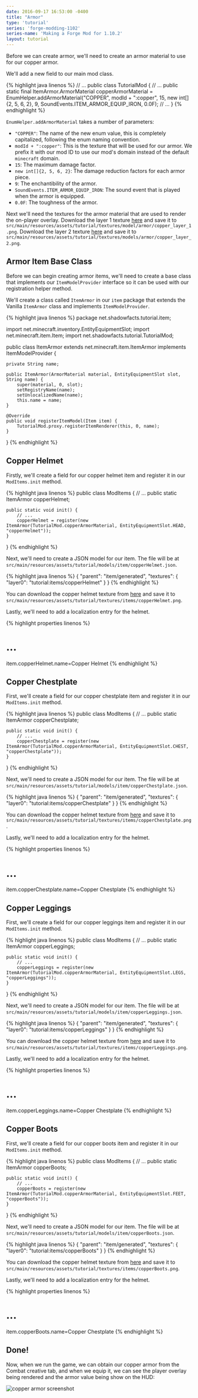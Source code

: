 ```yaml
---
date: 2016-09-17 16:53:00 -0400
title: "Armor"
type: 'tutorial'
series: 'forge-modding-1102'
series-name: 'Making a Forge Mod for 1.10.2'
layout: tutorial
---
```


Before we can create armor, we'll need to create an armor material to use for our copper armor.

We'll add a new field to our main mod class. 

{% highlight java linenos %}
// ...
public class TutorialMod {
	// ...
	public static final ItemArmor.ArmorMaterial copperArmorMaterial = EnumHelper.addArmorMaterial("COPPER", modId + ":copper", 15, new int[]{2, 5, 6, 2}, 9, SoundEvents.ITEM_ARMOR_EQUIP_IRON, 0.0F);
	// ...
}
{% endhighlight %}

`EnumHelper.addArmorMaterial` takes a number of parameters:
- `"COPPER"`: The name of the new enum value, this is completely capitalized, following the enum naming convention.
- `modId + ":copper"`: This is the texture that will be used for our armor. We prefix it with our mod ID to use our mod's domain instead of the default `minecraft` domain.
- `15`: The maximum damage factor.
- `new int[]{2, 5, 6, 2}`: The damage reduction factors for each armor piece.
- `9`: The enchantibility of the armor.
- `SoundEvents.ITEM_ARMOR_EQUIP_IRON`: The sound event that is played when the armor is equipped.
- `0.0F`: The toughness of the armor.

Next we'll need the textures for the armor material that are used to render the on-player overlay.
Download the layer 1 texture [here](https://raw.githubusercontent.com/shadowfacts/TutorialMod/master/src/main/resources/assets/tutorial/textures/models/armor/copper_layer_1.png) and save it to `src/main/resources/assets/tutorial/textures/model/armor/copper_layer_1.png`. Download the layer 2 texture [here](https://raw.githubusercontent.com/shadowfacts/TutorialMod/master/src/main/resources/assets/tutorial/textures/models/armor/copper_layer_2.png) and save it to `src/main/resources/assets/tutorial/textures/models/armor/copper_layer_2.png`.

## Armor Item Base Class
Before we can begin creating armor items, we'll need to create a base class that implements our `ItemModelProvider` interface so it can be used with our registration helper method.

We'll create a class called `ItemArmor` in our `item` package that extends the Vanilla `ItemArmor` class and implements `ItemModelProvider`.

{% highlight java linenos %}
package net.shadowfacts.tutorial.item;

import net.minecraft.inventory.EntityEquipmentSlot;
import net.minecraft.item.Item;
import net.shadowfacts.tutorial.TutorialMod;

public class ItemArmor extends net.minecraft.item.ItemArmor implements ItemModelProvider {
	
	private String name;

	public ItemArmor(ArmorMaterial material, EntityEquipmentSlot slot, String name) {
		super(material, 0, slot);
		setRegistryName(name);
		setUnlocalizedName(name);
		this.name = name;
	}

	@Override
	public void registerItemModel(Item item) {
		TutorialMod.proxy.registerItemRenderer(this, 0, name);
	}
}
{% endhighlight %}

## Copper Helmet
Firstly, we'll create a field for our copper helmet item and register it in our `ModItems.init` method.

{% highlight java linenos %}
public class ModItems {
	// ...
	public static ItemArmor copperHelmet;

	public static void init() {
		// ...
		copperHelmet = register(new ItemArmor(TutorialMod.copperArmorMaterial, EntityEquipmentSlot.HEAD, "copperHelmet"));
	}
}
{% endhighlight %}

Next, we'll need to create a JSON model for our item. The file will be at `src/main/resources/assets/tutorial/models/item/copperHelmet.json`.

{% highlight java linenos %}
{
	"parent": "item/generated",
	"textures": {
		"layer0": "tutorial:items/copperHelmet"
	}
}
{% endhighlight %}

You can download the copper helmet texture from [here](https://raw.githubusercontent.com/shadowfacts/TutorialMod/master/src/main/resources/assets/tutorial/textures/items/copperHelmet.png) and save it to `src/main/resources/assets/tutorial/textures/items/copperHelmet.png`.

Lastly, we'll need to add a localization entry for the helmet.

{% highlight properties linenos %}
# ...
item.copperHelmet.name=Copper Helmet
{% endhighlight %}

## Copper Chestplate
First, we'll create a field for our copper chestplate item and register it in our `ModItems.init` method.

{% highlight java linenos %}
public class ModItems {
	// ...
	public static ItemArmor copperChestplate;

	public static void init() {
		// ...
		copperChestplate = register(new ItemArmor(TutorialMod.copperArmorMaterial, EntityEquipmentSlot.CHEST, "copperChestplate"));
	}
}
{% endhighlight %}

Next, we'll need to create a JSON model for our item. The file will be at `src/main/resources/assets/tutorial/models/item/copperChestplate.json`.

{% highlight java linenos %}
{
	"parent": "item/generated",
	"textures": {
		"layer0": "tutorial:items/copperChestplate"
	}
}
{% endhighlight %}

You can download the copper helmet texture from [here](https://raw.githubusercontent.com/shadowfacts/TutorialMod/master/src/main/resources/assets/tutorial/textures/items/copperChestplate.png) and save it to `src/main/resources/assets/tutorial/textures/items/copperChestplate.png`.

Lastly, we'll need to add a localization entry for the helmet.

{% highlight properties linenos %}
# ...
item.copperChestplate.name=Copper Chestplate
{% endhighlight %}

## Copper Leggings
First, we'll create a field for our copper leggings item and register it in our `ModItems.init` method.

{% highlight java linenos %}
public class ModItems {
	// ...
	public static ItemArmor copperLeggings;

	public static void init() {
		// ...
		copperLeggings = register(new ItemArmor(TutorialMod.copperArmorMaterial, EntityEquipmentSlot.LEGS, "copperLeggings"));
	}
}
{% endhighlight %}

Next, we'll need to create a JSON model for our item. The file will be at `src/main/resources/assets/tutorial/models/item/copperLeggings.json`.

{% highlight java linenos %}
{
	"parent": "item/generated",
	"textures": {
		"layer0": "tutorial:items/copperLeggings"
	}
}
{% endhighlight %}

You can download the copper helmet texture from [here](https://raw.githubusercontent.com/shadowfacts/TutorialMod/master/src/main/resources/assets/tutorial/textures/items/copperLeggings.png) and save it to `src/main/resources/assets/tutorial/textures/items/copperLeggings.png`.

Lastly, we'll need to add a localization entry for the helmet.

{% highlight properties linenos %}
# ...
item.copperLeggings.name=Copper Chestplate
{% endhighlight %}

## Copper Boots
First, we'll create a field for our copper boots item and register it in our `ModItems.init` method.

{% highlight java linenos %}
public class ModItems {
	// ...
	public static ItemArmor copperBoots;

	public static void init() {
		// ...
		copperBoots = register(new ItemArmor(TutorialMod.copperArmorMaterial, EntityEquipmentSlot.FEET, "copperBoots"));
	}
}
{% endhighlight %}

Next, we'll need to create a JSON model for our item. The file will be at `src/main/resources/assets/tutorial/models/item/copperBoots.json`.

{% highlight java linenos %}
{
	"parent": "item/generated",
	"textures": {
		"layer0": "tutorial:items/copperBoots"
	}
}
{% endhighlight %}

You can download the copper helmet texture from [here](https://raw.githubusercontent.com/shadowfacts/TutorialMod/master/src/main/resources/assets/tutorial/textures/items/copperBoots.png) and save it to `src/main/resources/assets/tutorial/textures/items/copperBoots.png`.

Lastly, we'll need to add a localization entry for the helmet.

{% highlight properties linenos %}
# ...
item.copperBoots.name=Copper Chestplate
{% endhighlight %}

## Done!
Now, when we run the game, we can obtain our copper armor from the Combat creative tab, and when we equip it, we can see the player overlay being rendered and the armor value being show on the HUD:

![copper armor screenshot](https://i.imgur.com/Vv8Qzne.png)

